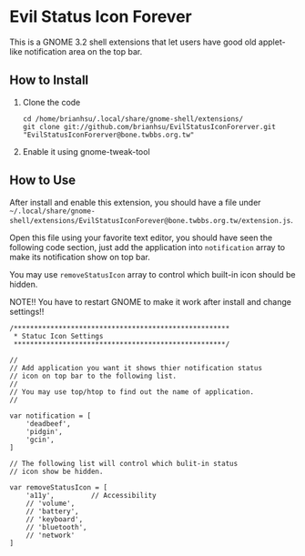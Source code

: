 Evil Status Icon Forever
========================

This is a GNOME 3.2 shell extensions that let users have good old applet-like notification area on the top bar.

How to Install
--------------

 1. Clone the code

        cd /home/brianhsu/.local/share/gnome-shell/extensions/
        git clone git://github.com/brianhsu/EvilStatusIconForerver.git "EvilStatusIconForerver@bone.twbbs.org.tw"

 2. Enable it using gnome-tweak-tool

How to Use
-----------

After install and enable this extension, you should have a file under `~/.local/share/gnome-shell/extensions/EvilStatusIconForever@bone.twbbs.org.tw/extension.js`.

Open this file using your favorite text editor, you should have seen the following code section, just add the application into ``notification`` array to make its notification show on top bar.

You may use `removeStatusIcon` array to control which built-in icon should be hidden.

NOTE!! You have to restart GNOME to make it work after install and change settings!!

    /*****************************************************
     * Statuc Icon Settings
     ****************************************************/
    
    //
    // Add application you want it shows thier notification status
    // icon on top bar to the following list.
    //
    // You may use top/htop to find out the name of application.
    //
    
    var notification = [
        'deadbeef',
        'pidgin',
        'gcin',
    ]

    // The following list will control which bulit-in status
    // icon show be hidden.
    
    var removeStatusIcon = [
        'a11y',         // Accessibility
        // 'volume',
        // 'battery',
        // 'keyboard',
        // 'bluetooth',
        // 'network'
    ]
   

